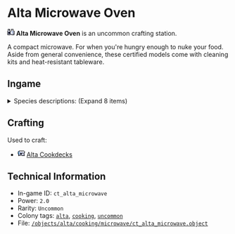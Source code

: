 # Alta Microwave Oven

<img src="https://raw.githubusercontent.com/Ceterai/Enternia/main/objects/alta/cooking/microwave/icon.png" alt="Alta Microwave Oven icon" loading="lazy" height=16px width="auto" /> **Alta Microwave Oven** is an uncommon crafting station.

A compact microwave. For when you're hungry enough to nuke your food.  
Aside from general convenience, these certified models come with cleaning kits and heat-resistant tableware.

## Ingame

<details markdown="1"><summary>Species descriptions: (Expand 8 items)</summary>

- Alta: Alta microwaves are usually smaller in size than most other models, since we need smaller food protions.
- Apex: A type of oven.
- Avian: A bizarre cooking device.
- Floran: Floran likess raw meat, sssometimes cooked meat is good too.
- Glitch: Irked. It is encrusted with spattered food, who left it in this state?
- Human: A microwave. Gotta get me some jacket potatoes.
- Hylotl: A strange, spinning oven.
- Novakid: This lil' rotatin' oven cooks food at speed!

</details>

## Crafting

Used to craft:

- <img src="https://raw.githubusercontent.com/Ceterai/Enternia/main/objects/alta/cooking/cookdecks/icon.png" alt="Alta Cookdecks icon" loading="lazy" height=16px width="auto" /> [Alta Cookdecks](https://ceterai.github.io/MyEnternia/Wiki/AltaCookdecks)

## Technical Information

- In-game ID: `ct_alta_microwave`
- Power: `2.0`
- Rarity: `Uncommon`
- Colony tags: [`alta`](https://ceterai.github.io/MyEnternia/Wiki/Tags/Alta), [`cooking`](https://ceterai.github.io/MyEnternia/Wiki/Tags/Cooking), [`uncommon`](https://ceterai.github.io/MyEnternia/Wiki/Tags/Uncommon)
- File: [`/objects/alta/cooking/microwave/ct_alta_microwave.object`](https://github.com/Ceterai/Enternia/blob/main/objects/alta/cooking/microwave/ct_alta_microwave.object)
